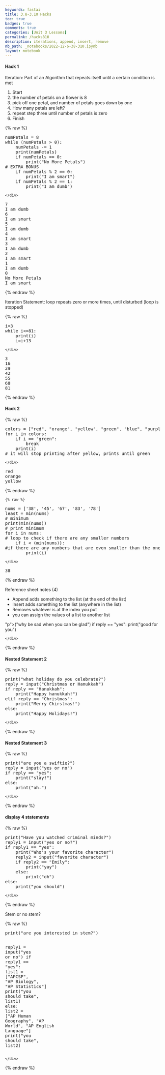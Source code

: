```yaml
---
keywords: fastai
title: 3.8-3.10 Hacks
toc: true 
badges: true
comments: true 
categories: [Unit 3 Lessons]
permalink: /hacks810
description: iterations, append, insert, remove
nb_path: _notebooks/2022-12-6-38-310.ipynb
layout: notebook
---
```


<!--
#################################################
### THIS FILE WAS AUTOGENERATED! DO NOT EDIT! ###
#################################################
# file to edit: _notebooks/2022-12-6-38-310.ipynb
-->

<div class="container" id="notebook-container">
        
<div class="cell border-box-sizing text_cell rendered"><div class="inner_cell">
<div class="text_cell_render border-box-sizing rendered_html">
<h4 id="Hack-1">Hack 1<a class="anchor-link" href="#Hack-1"> </a></h4>
</div>
</div>
</div>
<div class="cell border-box-sizing text_cell rendered"><div class="inner_cell">
<div class="text_cell_render border-box-sizing rendered_html">
<p>Iteration: Part of an Algorithm that repeats itself until a certain condition is met</p>

</div>
</div>
</div>
<div class="cell border-box-sizing text_cell rendered"><div class="inner_cell">
<div class="text_cell_render border-box-sizing rendered_html">
<ol>
<li>Start</li>
<li>the number of petals on a flower is 8</li>
<li>pick off one petal, and number of petals goes down by one</li>
<li>How many petals are left?</li>
<li>repeat step three until number of petals is zero</li>
<li>Finish</li>
</ol>

</div>
</div>
</div>
    {% raw %}
    
<div class="cell border-box-sizing code_cell rendered">
<div class="input">

<div class="inner_cell">
    <div class="input_area">
<div class=" highlight hl-ipython3"><pre><span></span><span class="n">numPetals</span> <span class="o">=</span> <span class="mi">8</span>
<span class="k">while</span> <span class="p">(</span><span class="n">numPetals</span> <span class="o">&gt;</span> <span class="mi">0</span><span class="p">):</span>
    <span class="n">numPetals</span> <span class="o">-=</span> <span class="mi">1</span>
    <span class="nb">print</span><span class="p">(</span><span class="n">numPetals</span><span class="p">)</span>
    <span class="k">if</span> <span class="n">numPetals</span> <span class="o">==</span> <span class="mi">0</span><span class="p">:</span>
        <span class="nb">print</span><span class="p">(</span><span class="s2">&quot;No More Petals&quot;</span><span class="p">)</span>
<span class="c1"># EXTRA BONUS</span>
    <span class="k">if</span> <span class="n">numPetals</span> <span class="o">%</span> <span class="mi">2</span> <span class="o">==</span> <span class="mi">0</span><span class="p">:</span>
        <span class="nb">print</span><span class="p">(</span><span class="s2">&quot;I am smart&quot;</span><span class="p">)</span>
    <span class="k">if</span> <span class="n">numPetals</span> <span class="o">%</span> <span class="mi">2</span> <span class="o">==</span> <span class="mi">1</span><span class="p">:</span>
        <span class="nb">print</span><span class="p">(</span><span class="s2">&quot;I am dumb&quot;</span><span class="p">)</span>
</pre></div>

    </div>
</div>
</div>

<div class="output_wrapper">
<div class="output">

<div class="output_area">

<div class="output_subarea output_stream output_stdout output_text">
<pre>7
I am dumb
6
I am smart
5
I am dumb
4
I am smart
3
I am dumb
2
I am smart
1
I am dumb
0
No More Petals
I am smart
</pre>
</div>
</div>

</div>
</div>

</div>
    {% endraw %}

<div class="cell border-box-sizing text_cell rendered"><div class="inner_cell">
<div class="text_cell_render border-box-sizing rendered_html">
<p>Iteration Statement: loop repeats zero or more times, until disturbed (loop is stopped)</p>

</div>
</div>
</div>
    {% raw %}
    
<div class="cell border-box-sizing code_cell rendered">
<div class="input">

<div class="inner_cell">
    <div class="input_area">
<div class=" highlight hl-ipython3"><pre><span></span><span class="n">i</span><span class="o">=</span><span class="mi">3</span>
<span class="k">while</span> <span class="n">i</span><span class="o">&lt;=</span><span class="mi">81</span><span class="p">:</span>
	<span class="nb">print</span><span class="p">(</span><span class="n">i</span><span class="p">)</span>
	<span class="n">i</span><span class="o">=</span><span class="n">i</span><span class="o">+</span><span class="mi">13</span>
</pre></div>

    </div>
</div>
</div>

<div class="output_wrapper">
<div class="output">

<div class="output_area">

<div class="output_subarea output_stream output_stdout output_text">
<pre>3
16
29
42
55
68
81
</pre>
</div>
</div>

</div>
</div>

</div>
    {% endraw %}

<div class="cell border-box-sizing text_cell rendered"><div class="inner_cell">
<div class="text_cell_render border-box-sizing rendered_html">
<h4 id="Hack-2">Hack 2<a class="anchor-link" href="#Hack-2"> </a></h4>
</div>
</div>
</div>
    {% raw %}
    
<div class="cell border-box-sizing code_cell rendered">
<div class="input">

<div class="inner_cell">
    <div class="input_area">
<div class=" highlight hl-ipython3"><pre><span></span><span class="n">colors</span> <span class="o">=</span> <span class="p">[</span><span class="s2">&quot;red&quot;</span><span class="p">,</span> <span class="s2">&quot;orange&quot;</span><span class="p">,</span> <span class="s2">&quot;yellow&quot;</span><span class="p">,</span> <span class="s2">&quot;green&quot;</span><span class="p">,</span> <span class="s2">&quot;blue&quot;</span><span class="p">,</span> <span class="s2">&quot;purple&quot;</span><span class="p">]</span>
<span class="k">for</span> <span class="n">i</span> <span class="ow">in</span> <span class="n">colors</span><span class="p">:</span>
    <span class="k">if</span> <span class="n">i</span> <span class="o">==</span> <span class="s2">&quot;green&quot;</span><span class="p">:</span>
        <span class="k">break</span>
    <span class="nb">print</span><span class="p">(</span><span class="n">i</span><span class="p">)</span>
<span class="c1"># it will stop printing after yellow, prints until green</span>
</pre></div>

    </div>
</div>
</div>

<div class="output_wrapper">
<div class="output">

<div class="output_area">

<div class="output_subarea output_stream output_stdout output_text">
<pre>red
orange
yellow
</pre>
</div>
</div>

</div>
</div>

</div>
    {% endraw %}

    {% raw %}
    
<div class="cell border-box-sizing code_cell rendered">
<div class="input">

<div class="inner_cell">
    <div class="input_area">
<div class=" highlight hl-ipython3"><pre><span></span><span class="n">nums</span> <span class="o">=</span> <span class="p">[</span><span class="s1">&#39;38&#39;</span><span class="p">,</span> <span class="s1">&#39;45&#39;</span><span class="p">,</span> <span class="s1">&#39;67&#39;</span><span class="p">,</span> <span class="s1">&#39;83&#39;</span><span class="p">,</span> <span class="s1">&#39;78&#39;</span><span class="p">]</span>
<span class="n">least</span> <span class="o">=</span> <span class="nb">min</span><span class="p">(</span><span class="n">nums</span><span class="p">)</span>
<span class="c1"># minimum</span>
<span class="nb">print</span><span class="p">(</span><span class="nb">min</span><span class="p">(</span><span class="n">nums</span><span class="p">))</span>
<span class="c1"># print minimum</span>
<span class="k">for</span> <span class="n">i</span> <span class="ow">in</span> <span class="n">nums</span><span class="p">:</span>
<span class="c1"># loop to check if there are any smaller numbers</span>
    <span class="k">if</span> <span class="n">i</span> <span class="o">&lt;</span> <span class="p">(</span><span class="nb">min</span><span class="p">(</span><span class="n">nums</span><span class="p">)):</span>
<span class="c1">#if there are any numbers that are even smaller than the one before, it will print the new one, but there isn&#39;t.</span>
        <span class="nb">print</span><span class="p">(</span><span class="n">i</span><span class="p">)</span>
</pre></div>

    </div>
</div>
</div>

<div class="output_wrapper">
<div class="output">

<div class="output_area">

<div class="output_subarea output_stream output_stdout output_text">
<pre>38
</pre>
</div>
</div>

</div>
</div>

</div>
    {% endraw %}

<div class="cell border-box-sizing text_cell rendered"><div class="inner_cell">
<div class="text_cell_render border-box-sizing rendered_html">
<p>Reference sheet notes (4)</p>
<ul>
<li>Append adds something to the list (at the end of the list)</li>
<li>Insert adds something to the list (anywhere in the list)</li>
<li>Removes whatever is at the index you put</li>
<li>you can assign the values of a list to another list</li>
</ul>

</div>
</div>
</div>
</div>
 

"p">(</span><span class="s2">&quot;why be sad when you can be glad&quot;</span><span class="p">)</span>
<span class="k">if</span> <span class="n">reply</span> <span class="o">==</span> <span class="s2">&quot;yes&quot;</span><span class="p">:</span>
    <span class="nb">print</span><span class="p">(</span><span class="s2">&quot;good for you&quot;</span><span class="p">)</span>
</pre></div>

    </div>
</div>
</div>

</div>
    {% endraw %}

<div class="cell border-box-sizing text_cell rendered"><div class="inner_cell">
<div class="text_cell_render border-box-sizing rendered_html">
<h4 id="Nested-Statement-2">Nested Statement 2<a class="anchor-link" href="#Nested-Statement-2"> </a></h4>
</div>
</div>
</div>
    {% raw %}
    
<div class="cell border-box-sizing code_cell rendered">
<div class="input">

<div class="inner_cell">
    <div class="input_area">
<div class=" highlight hl-python"><pre><span></span><span class="nb">print</span><span class="p">(</span><span class="s2">&quot;what holiday do you celebrate?&quot;</span><span class="p">)</span>
<span class="n">reply</span> <span class="o">=</span> <span class="nb">input</span><span class="p">(</span><span class="s2">&quot;Christmas or Hanukkah&quot;</span><span class="p">)</span>
<span class="k">if</span> <span class="n">reply</span> <span class="o">==</span> <span class="s2">&quot;Hanukkah&quot;</span><span class="p">:</span>
    <span class="nb">print</span><span class="p">(</span><span class="s2">&quot;Happy hanukkah!&quot;</span><span class="p">)</span>
<span class="k">elif</span> <span class="n">reply</span> <span class="o">==</span> <span class="s2">&quot;Christmas&quot;</span><span class="p">:</span>
    <span class="nb">print</span><span class="p">(</span><span class="s2">&quot;Merry Chirstmas!&quot;</span><span class="p">)</span>
<span class="k">else</span><span class="p">:</span>
    <span class="nb">print</span><span class="p">(</span><span class="s2">&quot;Happy Holidays!&quot;</span><span class="p">)</span>
</pre></div>

    </div>
</div>
</div>

</div>
    {% endraw %}

<div class="cell border-box-sizing text_cell rendered"><div class="inner_cell">
<div class="text_cell_render border-box-sizing rendered_html">
<h4 id="Nested-Statement-3">Nested Statement 3<a class="anchor-link" href="#Nested-Statement-3"> </a></h4>
</div>
</div>
</div>
    {% raw %}
    
<div class="cell border-box-sizing code_cell rendered">
<div class="input">

<div class="inner_cell">
    <div class="input_area">
<div class=" highlight hl-python"><pre><span></span><span class="nb">print</span><span class="p">(</span><span class="s2">&quot;are you a swiftie?&quot;</span><span class="p">)</span>
<span class="n">reply</span> <span class="o">=</span> <span class="nb">input</span><span class="p">(</span><span class="s2">&quot;yes or no&quot;</span><span class="p">)</span>
<span class="k">if</span> <span class="n">reply</span> <span class="o">==</span> <span class="s2">&quot;yes&quot;</span><span class="p">:</span>
    <span class="nb">print</span><span class="p">(</span><span class="s2">&quot;slay!&quot;</span><span class="p">)</span>
<span class="k">else</span><span class="p">:</span>
    <span class="nb">print</span><span class="p">(</span><span class="s2">&quot;oh.&quot;</span><span class="p">)</span>
</pre></div>

    </div>
</div>
</div>

</div>
    {% endraw %}

<div class="cell border-box-sizing text_cell rendered"><div class="inner_cell">
<div class="text_cell_render border-box-sizing rendered_html">
<h4 id="display-4-statements">display 4 statements<a class="anchor-link" href="#display-4-statements"> </a></h4>
</div>
</div>
</div>
    {% raw %}
    
<div class="cell border-box-sizing code_cell rendered">
<div class="input">

<div class="inner_cell">
    <div class="input_area">
<div class=" highlight hl-python"><pre><span></span><span class="nb">print</span><span class="p">(</span><span class="s2">&quot;Have you watched criminal minds?&quot;</span><span class="p">)</span>
<span class="n">reply1</span> <span class="o">=</span> <span class="nb">input</span><span class="p">(</span><span class="s2">&quot;yes or no?&quot;</span><span class="p">)</span>
<span class="k">if</span> <span class="n">reply1</span> <span class="o">==</span> <span class="s2">&quot;yes&quot;</span><span class="p">:</span>
    <span class="nb">print</span><span class="p">(</span><span class="s2">&quot;Who&#39;s your favorite character&quot;</span><span class="p">)</span>
    <span class="n">reply2</span> <span class="o">=</span> <span class="nb">input</span><span class="p">(</span><span class="s2">&quot;favorite character&quot;</span><span class="p">)</span>
    <span class="k">if</span> <span class="n">reply2</span> <span class="o">==</span> <span class="s2">&quot;Emily&quot;</span><span class="p">:</span>
        <span class="nb">print</span><span class="p">(</span><span class="s2">&quot;yay&quot;</span><span class="p">)</span>
    <span class="k">else</span><span class="p">:</span>
        <span class="nb">print</span><span class="p">(</span><span class="s2">&quot;oh&quot;</span><span class="p">)</span>
<span class="k">else</span><span class="p">:</span>
    <span class="nb">print</span><span class="p">(</span><span class="s2">&quot;you should&quot;</span><span class="p">)</span>
</pre></div>

    </div>
</div>
</div>

</div>
    {% endraw %}

<div class="cell border-box-sizing text_cell rendered"><div class="inner_cell">
<div class="text_cell_render border-box-sizing rendered_html">
<p>Stem or no stem?</p>

</div>
</div>
</div>
    {% raw %}
    
<div class="cell border-box-sizing code_cell rendered">
<div class="input">

<div class="inner_cell">
    <div class="input_area">
<div class=" highlight hl-python"><pre><span></span><span class="nb">print</span><span class="p">(</span><span class="s2">&quot;are you interested in stem?&quot;</span><span class="p">)</span>

<span class="n">reply1</span> <span class="o">=</span> <span class="nb">input</span><span class="p">(</span><span class="s2">&quot;yes or no&quot;</span><span class="p">)</span>
<span class="k">if</span> <span class="n">reply1</span> <span class="o">==</span> <span class="s2">&quot;yes&quot;</span><span class="p">:</span>
    <span class="n">list1</span> <span class="o">=</span> <span class="p">[</span><span class="s2">&quot;APCSP&quot;</span><span class="p">,</span> <span class="s2">&quot;AP Biology&quot;</span><span class="p">,</span> <span class="s2">&quot;AP Statistics&quot;</span><span class="p">]</span>
    <span class="nb">print</span><span class="p">(</span><span class="s2">&quot;you should take&quot;</span><span class="p">,</span> <span class="n">list1</span><span class="p">)</span>
<span class="k">else</span><span class="p">:</span>
    <span class="n">list2</span> <span class="o">=</span> <span class="p">[</span><span class="s2">&quot;AP Human Geography&quot;</span><span class="p">,</span> <span class="s2">&quot;AP World&quot;</span><span class="p">,</span> <span class="s2">&quot;AP English Language&quot;</span><span class="p">]</span>
    <span class="nb">print</span><span class="p">(</span><span class="s2">&quot;you should take&quot;</span><span class="p">,</span> <span class="n">list2</span><span class="p">)</span>
</pre></div>

    </div>
</div>
</div>

</div>
    {% endraw %}

</div>
 

